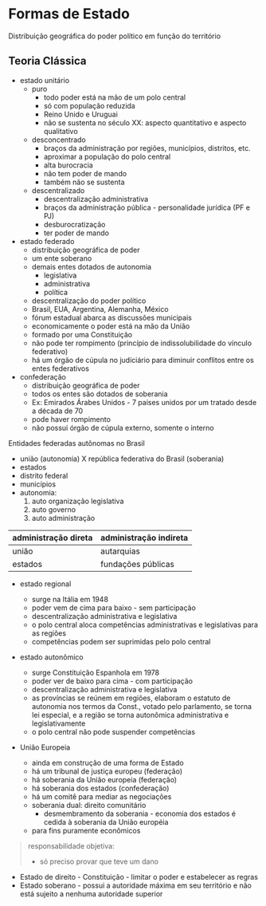 # Formas de Estado
Distribuição geográfica do poder político em função do território

## Teoria Clássica
- estado unitário
  - puro
    - todo poder está na mão de um polo central
    - só com população reduzida
    - Reino Unido e Uruguai
    - não se sustenta no século XX: aspecto quantitativo e aspecto qualitativo
  - desconcentrado
    - braços da administração por regiões, municípios, distritos, etc.
    - aproximar a população do polo central
    - alta burocracia
    - não tem poder de mando
    - também não se sustenta
  - descentralizado
    - descentralização administrativa
    - braços da administração pública - personalidade jurídica (PF e PJ)
    - desburocratização
    - ter poder de mando
- estado federado
  - distribuição geográfica de poder
  - um ente soberano
  - demais entes dotados de autonomia
    - legislativa
    - administrativa
    - política
  - descentralização do poder político
  - Brasil, EUA, Argentina, Alemanha, México
  - fórum estadual abarca as discussões municipais
  - economicamente o poder está na mão da União
  - formado por uma Constituição
  - não pode ter rompimento (princípio de indissolubilidade do vínculo federativo)
  - há um órgão de cúpula no judiciário para diminuir conflitos entre os entes federativos
- confederação
  - distribuição geográfica de poder
  - todos os entes são dotados de soberania
  - Ex: Emirados Árabes Unidos - 7 países unidos por um tratado desde a década de 70
  - pode haver rompimento
  - não possui órgão de cúpula externo, somente o interno


Entidades federadas autônomas no Brasil
- união (autonomia) X república federativa do Brasil (soberania)
- estados
- distrito federal
- municípios
- autonomia:
  1. auto organização legislativa
  2. auto governo
  3. auto administração

    
| administração direta | administração indireta |
|----------------------|------------------------|
| união                | autarquias             |
| estados              | fundações públicas     |


- estado regional
  - surge na Itália em 1948
  - poder vem de cima para baixo - sem participação
  - descentralização administrativa e legislativa
  - o polo central aloca competências administrativas e legislativas para as regiões
  - competências podem ser suprimidas pelo polo central
- estado autonômico
  - surge Constituição Espanhola em 1978
  - poder ver de baixo para cima - com participação
  - descentralização administrativa e legislativa
  - as províncias se reúnem em regiões, elaboram o estatuto de autonomia nos termos da Const., votado pelo parlamento, se torna lei especial, e a região se torna autonômica administrativa e legislativamente
  - o polo central não pode suspender competências


- União Europeia
  - ainda em construção de uma forma de Estado
  - há um tribunal de justiça europeu (federação)
  - há soberania da União europeia (federação)
  - há soberania dos estados (confederação)
  - há um comitê para mediar as negociações
  - soberania dual: direito comunitário
    - desmembramento da soberania - economia dos estados é cedida à soberania da União européia
  - para fins puramente econômicos


> responsabilidade objetiva:
> - só preciso provar que teve um dano


- Estado de direito - Constituição - limitar o poder e estabelecer as regras
- Estado soberano - possui a autoridade máxima em seu território e não está sujeito a nenhuma autoridade superior
